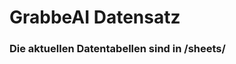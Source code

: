 





































































































































































































































































































































































































































































































# GrabbeAI Datensatz





### Die aktuellen Datentabellen sind in /sheets/


